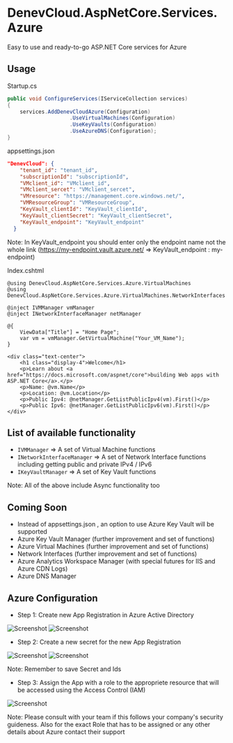 # DenevCloud.AspNetCore.Services.Azure

Easy to use and ready-to-go ASP.NET Core services for Azure

## Usage

Startup.cs

```cs
public void ConfigureServices(IServiceCollection services)
{
    services.AddDenevCloudAzure(Configuration)
                    .UseVirtualMachines(Configuration)
                    .UseKeyVaults(Configuration)
                    .UseAzureDNS(Configuration);
}
```

appsettings.json

```json
"DenevCloud": {
    "tenant_id": "tenant_id",
    "subscriptionId": "subscriptionId",
    "VMclient_id": "VMclient_id",
    "VMclient_sercet": "VMclient_sercet",
    "VMresource": "https://management.core.windows.net/",
    "VMResourceGroup": "VMResourceGroup",
    "KeyVault_clientId": "KeyVault_clientId",
    "KeyVault_clientSecret": "KeyVault_clientSecret",
    "KeyVault_endpoint": "KeyVault_endpoint"
  }
```
Note: In KeyVault_endpoint you should enter only the endpoint name not the whole link (https://my-endpoint.vault.azure.net/ => KeyVault_endpoint : my-endpoint)

Index.cshtml

```cshtml
@using DenevCloud.AspNetCore.Services.Azure.VirtualMachines
@using DenevCloud.AspNetCore.Services.Azure.VirtualMachines.NetworkInterfaces

@inject IVMManager vmManager
@inject INetworkInterfaceManager netManager

@{
    ViewData["Title"] = "Home Page";
    var vm = vmManager.GetVirtualMachine("Your_VM_Name");
}

<div class="text-center">
    <h1 class="display-4">Welcome</h1>
    <p>Learn about <a href="https://docs.microsoft.com/aspnet/core">building Web apps with ASP.NET Core</a>.</p>
    <p>Name: @vm.Name</p>
    <p>Location: @vm.Location</p>
    <p>Public Ipv4: @netManager.GetListPublicIpv4(vm).First()</p>
    <p>Public Ipv6: @netManager.GetListPublicIpv6(vm).First()</p>
</div>
```

## List of available functionality

- ```IVMManager``` => A set of Virtual Machine functions
- ```INetworkInterfaceManager``` => A set of Network Interface functions including getting public and private IPv4 / IPv6 
- ```IKeyVaultManager``` => A set of Key Vault functions

Note: All of the above include Async functionality too

## Coming Soon

- Instead of appsettings.json , an option to use Azure Key Vault will be supported
- Azure Key Vault Manager (further improvement and set of functions)
- Azure Virtual Machines (further improvement and set of functions)
- Network Interfaces (further improvement and set of functions)
- Azure Analytics Workspace Manager (with special futures for IIS and Azure CDN Logs)
- Azure DNS Manager

## Azure Configuration
- Step 1: Create new App Registration in Azure Active Directory

![Screenshot](https://cdn.denevcloud.com/denevcloud/denevcloud.aspnetcore.services.azure.addappregistration.step1.jpg)
![Screenshot](https://cdn.denevcloud.com/denevcloud/denevcloud.aspnetcore.services.azure.addappregistration.step2.jpg)

- Step 2: Create a new secret for the new App Registration 

![Screenshot](https://cdn.denevcloud.com/denevcloud/denevcloud.aspnetcore.services.azure.addappregistration.step3.jpg)
![Screenshot](https://cdn.denevcloud.com/denevcloud/denevcloud.aspnetcore.services.azure.addappregistration.step4.jpg)

Note: Remember to save Secret and Ids

- Step 3: Assign the App with a role to the appropriete resource that will be accessed using the Access Control (IAM)

![Screenshot](https://cdn.denevcloud.com/denevcloud/denevcloud.aspnetcore.services.azure.addappregistration.step4.jpg)

Note: Please consult with your team if this follows your company's security guideness. Also for the exact Role that has to be assigned or any other details about Azure contact their support
